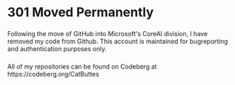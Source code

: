 <h1 align="left">301 Moved Permanently</h1>

###

<p align="left">Following the move of GitHub into Microsoft's CoreAI division, I have removed my code from Github. This account is maintained for bugreporting and authentication purposes only.</p>

###

<p align="left">All of my repositories can be found on Codeberg at https://codeberg.org/CatButtes</p>

###
<style>
  .js-pinned-items-reorder-container{
  display:none !important;
  }
</style>
